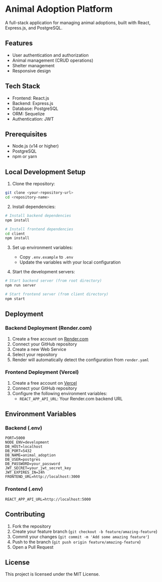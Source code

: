 # Animal Adoption Platform

A full-stack application for managing animal adoptions, built with React, Express.js, and PostgreSQL.

## Features

- User authentication and authorization
- Animal management (CRUD operations)
- Shelter management
- Responsive design

## Tech Stack

- Frontend: React.js
- Backend: Express.js
- Database: PostgreSQL
- ORM: Sequelize
- Authentication: JWT

## Prerequisites

- Node.js (v14 or higher)
- PostgreSQL
- npm or yarn

## Local Development Setup

1. Clone the repository:
```bash
git clone <your-repository-url>
cd <repository-name>
```

2. Install dependencies:
```bash
# Install backend dependencies
npm install

# Install frontend dependencies
cd client
npm install
```

3. Set up environment variables:
   - Copy `.env.example` to `.env`
   - Update the variables with your local configuration

4. Start the development servers:
```bash
# Start backend server (from root directory)
npm run server

# Start frontend server (from client directory)
npm start
```

## Deployment

### Backend Deployment (Render.com)

1. Create a free account on [Render.com](https://render.com)
2. Connect your GitHub repository
3. Create a new Web Service
4. Select your repository
5. Render will automatically detect the configuration from `render.yaml`

### Frontend Deployment (Vercel)

1. Create a free account on [Vercel](https://vercel.com)
2. Connect your GitHub repository
3. Configure the following environment variables:
   - `REACT_APP_API_URL`: Your Render.com backend URL

## Environment Variables

### Backend (.env)
```
PORT=5000
NODE_ENV=development
DB_HOST=localhost
DB_PORT=5432
DB_NAME=animal_adoption
DB_USER=postgres
DB_PASSWORD=your_password
JWT_SECRET=your_jwt_secret_key
JWT_EXPIRES_IN=24h
FRONTEND_URL=http://localhost:3000
```

### Frontend (.env)
```
REACT_APP_API_URL=http://localhost:5000
```

## Contributing

1. Fork the repository
2. Create your feature branch (`git checkout -b feature/amazing-feature`)
3. Commit your changes (`git commit -m 'Add some amazing feature'`)
4. Push to the branch (`git push origin feature/amazing-feature`)
5. Open a Pull Request

## License

This project is licensed under the MIT License.
